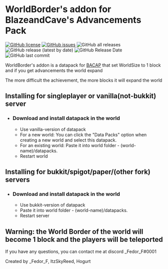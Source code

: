 # WorldBorder's addon for BlazeandCave's Advancements Pack 
<p align="left">

[![GitHub license](https://img.shields.io/github/license/AdvancedXRay/Auto-Clicker-Fabric)](https://github.com/AdvancedXRay/Auto-Clicker-Fabric/blob/main/LICENSE)
[![GitHub issues](https://img.shields.io/github/issues/IFedor-F/WorldBorder-s-addon-for-BlazeandCave-s-Advancements-Pack)](https://github.com/IFedor-F/WorldBorder-s-addon-for-BlazeandCave-s-Advancements-Pack/issues)
![GitHub all releases](https://img.shields.io/github/downloads/IFedor-F/WorldBorder-s-addon-for-BlazeandCave-s-Advancements-Pack/total)
![GitHub release (latest by date)](https://img.shields.io/github/v/release/IFedor-F/WorldBorder-s-addon-for-BlazeandCave-s-Advancements-Pack)
![GitHub Release Date](https://img.shields.io/github/release-date/IFedor-F/WorldBorder-s-addon-for-BlazeandCave-s-Advancements-Pack)
![GitHub last commit](https://img.shields.io/github/last-commit/IFedor-F/WorldBorder-s-addon-for-BlazeandCave-s-Advancements-Pack)

</p>


WorldBorder's addon is a datapack for [BACAP](https://modrinth.com/datapack/blazeandcaves-advancements-pack) that set WorldSize to 1 block and if you get advancements the world expand

The more difficult the achievement, the more blocks it will expand the world


## Installing for singleplayer or vanilla(not-bukkit) server
- ### Download and install datapack in the world
  - Use vanilla-version of datapack
  - For a new world: You can click the "Data Packs" option when creating a new world and select this datapack.
  - For an existing world: Paste it into world folder - (world-name)/datapacks.
  - Restart world

## Installing for bukkit/spigot/paper/(other fork) servers
- ### Download and install datapack in the world
  - Use bukkit-version of datapack
  - Paste it into world folder - (world-name)/datapacks.
  - Restart server

## Warning: the World Border of the world will become 1 block and the players will be teleported

</p>
If you have any questions, you can contact me at discord _Fedor_F#0001

Created by _Fedor_F, ItzSkyReed, Hogurt
